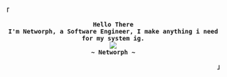 
<p align="left"><strong><samp>「</samp></strong></p>
  <p align="center">
    <samp>
      <b>
        Hello There
      <br>
        I'm Networph, a Software Engineer, I make anything i need for my system ig.
      </b>
      <br>
        <image src="https://readme-typing-svg.herokuapp.com?font=Iosevka&size=16&color=6791c9&center=true&width=410&height=45&lines=I+make+innovative+and+efficient+solutions.">
      <br>
      <b>
        ~ Networph ~
      </b>
    </samp>
  </p>
<p align="right"><strong><samp>」</samp></strong></p>

